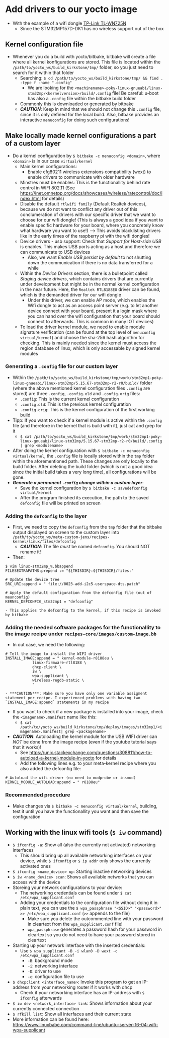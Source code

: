 # Add drivers to our yocto image
+ With the example of a wifi dongle [TP-Link TL-WN725N](https://www.amazon.com/dp/B008IFXQFU)
    - Since the STM32MP157D-DK1 has no wireless support out of the box

## Kernel configuration file
+ Whenever you do a build with yocto/bitbake, bitbake will create a file where all kernel konfigurations are stored. This file is located within the `/path/to/yocto_ws/build_kirkstone/tmp/` folder, so you just need to search for it within that folder
    - Searching: `$ cd /path/to/yocto_ws/build_kirkstone/tmp/ && find . -type f -name ".config"`
        * We are looking for the `<machinename>-poky-linux-gnueabi/linux-stm32mp/<kernelversion>/build/.config` file! Be careful: u-boot has also a `.config` file within the bitbake build folder
    - Commonly this is downloaded or generated by bitbake
    - ***CAUTION***: Keep in mind that we should not change this `.config` file, since it is only defined for the local build. Also, bitbake provides an interactive `menuconfig` for doing such configurations!
## Make locally made kernel configurations a part of a custom layer
+ Do a kernel configuration by `$ bitbake -c menuconfig <domain>`, where `<domain>` is in our case `virtual/kernel`
	- Main kernel configurations:
		* Enable cfg80211 wireless extensions compatibility (wext) to enable drivers to communicate with older hardware
	- Minstres must be enables: This is the functionallity behind rate control in WIFI 802.11 (See https://inet.omnetpp.org/docs/showcases/wireless/ratecontrol/doc/index.html for details)
	- Disable the default `rtlwifi family` (Default Realtek devices), because we do not want to conflict any driver out of this conclumeration of drivers with our specific driver that we want to choose for our wifi dongle! (This is always a good idea if you want to enable specific hardware for your board, where you concretely know what hardware you want to use!) --> This avoids blacklisting drivers like in the early times of the raspberry pi with the wifi dongles!
	- Device drivers - usb support: Check that _Support for Host-side USB_ is enables. This makes USB ports acting as a host and therefore we can communicate to USB devices
		* Also, we want _Enable USB persist by default_ to not shutting down the communication if there is no data transferred for a whíle
	- Within the _Device Drivers_ section, there is a bulletpoint called _Staging device drivers_, which contains drivers that are currently under development but might be in the normal kernel configuration in the near future. Here, the `Realtek RTL8188EU` driver can be found, which is the demanded driver for our wifi dongle
		* Under this driver, we can enable AP mode, which enables the Wifi dongle to act as an access point server (e.g. to let another device connect with your board, present it a login mask where you can hand over the wifi configuration that your board should connect to afterwards. This is common in many IOT devices)
	- To load the driver kernel module, we need to enable module signature verification (can be found at the top level of `menuconfig virtual/kernel`) and choose the sha-256 hash algorithm for checking. This is mainly needed since the kernel must access the region database of linux, which is only accessable by signed kernel modules

### Generating a `.config` file for our custom layer
+ Within the `/path/to/yocto_ws/build_kirkstone/tmp/work/stm32mp1-poky-linux-gnueabi/linux-stm32mp/5.15.67-stm32mp-r2-r0/build/` folder (where the above mentioned kernel configuration files `.config` are stored) are three `.config`, `.config.old` and `.config.orig` files:
	- `.config`: This is the current kernel configuration
	- `.config.old`: This is the previous kernel configuration
	- `.config.orig`: This is the kernel configuration of the first working build
+ Tipp: If you want to check if a kernel module is active within the `.config` file (and therefore in the kernel that is build with it), just cat and grep for it
	- `$ cat /path/to/yocto_ws/build_kirkstone/tmp/work/stm32mp1-poky-linux-gnueabi/linux-stm32mp/5.15.67-stm32mp-r2-r0/build/.config | grep <modulename>`
+ After doing the kernel configuration with `$ bitbake -c menuconfig virtual/kernel`, the `.config` file is locally stored within the `tmp` folder within the aforementioned path. These changes are only locally to the build folder. After deleting the build folder (which is not a good idea since the initial build takes a very long time), all configurations will be gone.
+ ***Generate a permanent `.config` change within a custom layer***:
	- Save the kernel configuration by `$ bitbake -c savedefconfig virtual/kernel`
	- After the program finished its execution, the path to the saved `defconfig` file will be printed on screen

### Adding the `defconfig` to the layer
+ First, we need to copy the `defconfig` from the `tmp` folder that the bitbake output displayed on screen to the custom layer into `/path/to/yocto_ws/meta-custom-jens/recipes-kernel/linux/files/defconfig`
	- ***CAUTION***: The file *must* be named `defconfig`. You should NOT rename it!
+ Then:
```
$ vim linux-stm32mp_%.bbappend 
FILESEXTRAPATHS:prepend := "${THISDIR}:${THISDIR}/files:"

# Update the device tree
SRC_URI:append = " file://0023-add-i2c5-userspace-dts.patch"

# Apply the default configuration from the defconfig file (out of meunconfig)
KERNEL_DEFCONFIG_stm32mp1 = "defconfig"
```
	- This applies the defconfig to the kernel, if this recipe is invoked by bitbake

### Adding the needed software packages for the functionallity to the image recipe under `recipes-core/images/custom-image.bb`
+ In out case, we need the following:
```
# Tell the image to install the WIFI driver
INSTALL_IMAGE:append = " kernel-module-r8188eu \
			linux-firmware-rtl8188 \
			dhcp-client \
			iw \
			wpa-supplicant \
			wireless-regdb-static \			
			"
``` 
	- ***CAUTION***: Make sure you have only one variable assigment statement per recipe. I experienced problems with having two `INSTALL_IMAGE:append` statements in my recipe
+ If you want to check if a new package is installed into your image, check the `<imagename>.manifest` name like this:
	- `$ cat /path/to/yocto_ws/build_kirkstone/tmp/deploy/images/stm32mp1/<imagename>.manifest| grep <packagename>`
+ ***CAUTION***: Autoloading the kernel module for the USB WIFI driver can *NOT* be done from the image recipe (even if the youtube tutorial says that it works)!
	- See https://unix.stackexchange.com/questions/308811/how-to-autoload-a-kernel-module-in-yocto for details
	- Add the following lines e.g. to your meta-kernel recipe where you also added the defconfig file:
```
# Autoload the wifi driver (no need to modprobe or insmod)
KERNEL_MODULE_AUTOLOAD:append = " r8188eu"
```

### Recommended procedure
+ Make changes via `$ bitbake -c menuconfig virtual/kernel`, building, test it until you have the functionallity you want and then save the configuration

## Working with the linux wifi tools (`$ iw` command)
+ `$ ifconfig -a`: Show all (also the currently not activated) networking interfaces
	- This should bring up all available networking interfaces on your device, while `$ ifconfig` or `$ ip addr` only shows the currently activated ones
+ `$ ifconfig <name_device> up`: Starting inactive networking devices
+ `$ iw <name_device> scan`: Shows all available networks that you can access with the device
+ Storeing your network configurations to your device:
	- The networking credentials can be found under `$ cat /etc/wpa_supplicant.conf`
	- Adding your credentials to the configuration file without doing it in plain text, you can use the `$ wpa_passphrase "<SSID>" "<password>" >> /etc/wpa_supplicant.conf` (`>>` appends to the file)
		* Make sure you delete the outcommented line with your password in cleartext from the `wpa_supplicant.conf` file!
		* `wpa_passphrase` generates a password hash for your password in cleartext so you do not need to have your password stored in cleartext
+ Starting up your network interface with the inserted credentials:
	- Use `$ wpa_supplicant -B -i wlan0 -D wext -c /etc/wpa_supplicant.conf`
		* `-B`: background mode
		* `-i`: networking interface
		* `-D`: driver to use
		* `-c`: configuration file to use
+ `$ dhcpclient <interface_name>`: Invoke this program to get an IP-address from your networking router if it works with dhcp
	- Check if your networking interface has an IP-address with `$ ifconfig` afterwards
+ `$ iw dev <network_interface> link`: Shows information about your currently connected connection
+ `$ rfkill list`: Show all interfaces and their current state
+ More information can be found here: https://www.linuxbabe.com/command-line/ubuntu-server-16-04-wifi-wpa-supplicant